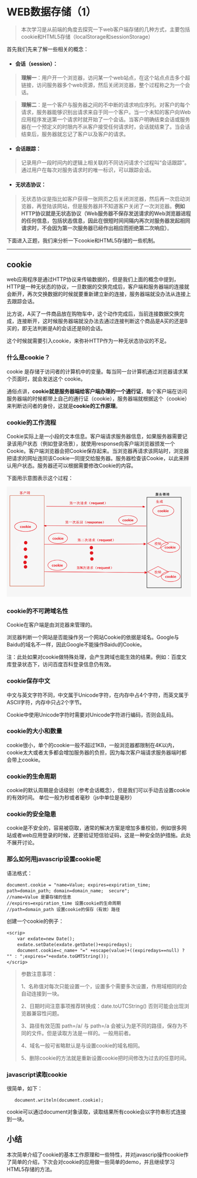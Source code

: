 # WEB数据存储（1）
> 本次学习是从前端的角度去探究一下web客户端存储的几种方式，主要包括cookie和HTML5存储（localStorage和sessionStorage）

首先我们先来了解一些相关的概念：
- #### 会话（session）：

>  **理解一**：用户开一个浏览器，访问某一个web站点，在这个站点点击多个超链接，访问服务器多个web资源，然后关闭浏览器，整个过程称之为一个会话。


> **理解二**：是一个客户与服务器之间的不中断的请求响应序列。对客户的每个请求，服务器能够识别出请求来自于同一个客户。当一个未知的客户向Web应用程序发送第一个请求时就开始了一个会话。当客户明确结束会话或服务器在一个预定义的时限内不从客户接受任何请求时，会话就结束了。当会话结束后，服务器就忘记了客户以及客户的请求。

- #### 会话跟踪：

> 记录用户一段时间内的逻辑上相关联的不同访问请求个过程叫“会话跟踪”。通过用户在每次对服务请求时的唯一标识，可以跟踪会话。

- #### 无状态协议：

 > 无状态协议是指比如客户获得一张网页之后关闭浏览器，然后再一次启动浏览器，再登陆该网站，但是服务器并不知道客户关闭了一次浏览器。**例如HTTP协议就是无状态协议（Web服务器不保存发送请求的Web浏览器进程的任何信息，包括状态信息，因此在很短时间间隔内再次对服务器发起相同请求时，不会因为第一次服务器已经作出相应而拒绝第二次响应）**。
 
 下面进入正题，我们来分析一下cookie和HTML5存储的一些机制。
 
 

---

 
 ## cookie
 web应用程序是通过HTTP协议来传输数据的，但是我们上面的概念中提到，HTTP是一种无状态的协议，一旦数据的交换完成后，客户端和服务器端的连接就会断开，再次交换数据的时候就要重新建立新的连接，服务器端就没办法从连接上去跟踪会话。
 
 比方说，A买了一件商品放在购物车中，这个动作完成后，当前连接数据交换完成，连接断开，这时候服务器端就没办法去通过连接判断这个商品是A买的还是B买的，即无法判断是A的会话还是B的会话。
 
 这个时候就需要引入cookie，来弥补HTTP作为一种无状态协议的不足。
 
 ### 什么是cookie？
 cookie 是存储于访问者的计算机中的变量。每当同一台计算机通过浏览器请求某个页面时，就会发送这个 cookie。
 
 通俗点讲，**cookie就是服务器端给客户端办理的一个通行证**，每个客户端在访问服务器端的时候都带上自己的通行证（cookie），服务器端就根据这个（cookie）来判断访问者的身份，这就是**cookie的工作原理**。
 
 ### cookie的工作流程
 
 Cookie实际上是一小段的文本信息。客户端请求服务器信息，如果服务器需要记录该用户状态（例如登录场景），就使用response向客户端浏览器颁发一个Cookie。客户端浏览器会把Cookie保存起来。当浏览器再请求该网站时，浏览器把请求的网址连同该Cookie一同提交给服务器。服务器检查该Cookie，以此来辨认用户状态。服务器还可以根据需要修改Cookie的内容。
 
 下面用示意图表示这个过程：
 
 ![image](https://github.com/Modest-hippo/JS_Learning/blob/master/webStorage/img/eg.png?raw=true)
 
 ### cookie的不可跨域名性
 
 Cookie在客户端是由浏览器来管理的。
 
 浏览器判断一个网站是否能操作另一个网站Cookie的依据是域名。Google与Baidu的域名不一样，因此Google不能操作Baidu的Cookie。
 
 注：此处如果对cookie做特殊处理，会产生跨域也能生效的结果。例如：百度文库登录状态下，访问百度百科登录信息仍有效。
 
 ### cookie保存中文
 
 中文与英文字符不同，中文属于Unicode字符，在内存中占4个字符，而英文属于ASCII字符，内存中只占2个字节。
 
 Cookie中使用Unicode字符时需要对Unicode字符进行编码，否则会乱码。
 
 ### cookie的大小和数量
 cookie很小，单个的cookie一般不超过1KB，一般浏览器都限制在4K以内，cookie太大或者太多都会增加服务器的负担，因为每次客户端请求服务器端时都会带上cookie。
 
 ### cookie的生命周期
 cookie的默认周期是会话级别（参考会话概念），但是我们可以手动去设置cookie的有效时间。 单位一般为秒或者毫秒（js中单位是毫秒）
 
 ### cookie的安全隐患
 cookie是不安全的，容易被窃取，通常的解决方案是增加多重校验，例如很多网站或者web应用登录的时候，还要验证短信验证码，这是一种安全防护措施。此处不展开讨论。
 
 ### 那么如何用javascrip设置cookie呢
 
 语法格式：
 
 
```
document.cookie = "name=Value; expires=expiration_time; path=domain_path; domain=domain_name;  secure";
//name=Value 是要存储的信息
//expires=expiration_time 设置cookie的生命周期
//path=domain_path 设置cookie的保存（有效）路径

```


创建一个cookie的例子：

```
<scrip>
    var exdate=new Date();
    exdate.setDate(exdate.getDate()+expiredays);
    document.cookie=c_name+ "=" +escape(value)+((expiredays==null) ? "" : ";expires="+exdate.toGMTString());
</scrip>
```



> 参数注意事项：
> 
> 1、名称值对每次只能设置一个，设置多个需要多次设置，作用域相同的会自动连接到一块。
> 
> 2、日期时间注意事项推荐转换成：date.toUTCString() 否则可能会出现浏览器兼容性问题。
> 
> 3、路径有效范围 path=/a/ 与 path=/a 会被认为是不同的路径，保存为不同的文件。但是读取方法是一样的。一般用前者。
> 
> 4、域名一般可省略默认是与设置cookie的域名相同。
> 
> 5、删除cookie的方法就是重新设置cookie把时间修改为过去的任意时间。

### javascript读取cookie

很简单，如下：


```
   document.writeln(document.cookie);

```
cookie可以通过document对象读取，读取结果所有cookie会以字符串形式连接到一块。

## 小结
本次简单介绍了cookie的基本工作原理和一些特性，并对javascrip操作cookie作了简单的介绍，下次会对cookie的应用做一些简单的demo，并且继续学习HTML5存储的方法。
